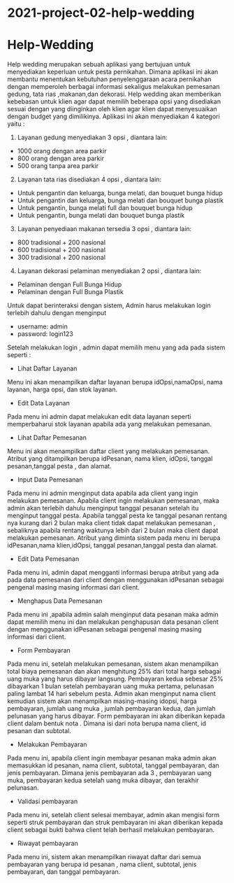 # 2021-project-02-help-wedding
# Help-Wedding

Help wedding merupakan sebuah aplikasi yang bertujuan untuk menyediakan keperluan
untuk pesta pernikahan. Dimana aplikasi ini akan membantu menentukan kebutuhan
penyelenggaraan acara pernikahan dengan memperoleh berbagai informasi sekaligus melakukan
pemesanan gedung, tata rias ,makanan,dan dekorasi. Help wedding akan memberikan kebebasan
untuk klien agar dapat memilih beberapa opsi yang disediakan sesuai dengan yang diinginkan oleh
klien agar klien dapat menyesuaikan dengan budget yang dimilikinya.
Aplikasi ini akan menyediakan 4 kategori yaitu :
1. Layanan gedung menyediakan 3 opsi , diantara lain:
- 1000 orang dengan area parkir
- 800 orang dengan area parkir
- 500 orang tanpa area parkir
2. Layanan tata rias disediakan 4 opsi , diantara lain:
- Untuk pengantin dan keluarga, bunga melati, dan bouquet bunga hidup
- Untuk pengantin dan keluarga, bunga melati dan bouquet bunga plastik
- Untuk pengantin, bunga melati full dan bouquet bunga hidup
- Untuk pengantin, bunga melati dan bouquet bunga plastik
3. Layanan penyediaan makanan tersedia 3 opsi , diantara lain:
- 800 tradisional + 200 nasional
- 600 tradisional + 200 nasional
- 300 tradisional + 200 nasional
4. Layanan dekorasi pelaminan menyediakan 2 opsi , diantara lain:
- Pelaminan dengan Full Bunga Hidup
- Pelaminan dengan Full Bunga Plastik

Untuk dapat berinteraksi dengan sistem, Admin harus melakukan login terlebih dahulu dengan menginput 

- username: admin
- password: login123
 
Setelah melakukan login , admin dapat memilih menu yang ada pada sistem seperti :

- Lihat Daftar Layanan

Menu ini akan menampilkan daftar layanan berupa idOpsi,namaOpsi, nama layanan, harga opsi, dan stok layanan.
- Edit Data Layanan

Pada menu ini admin dapat melakukan edit data layanan seperti memperbaharui stok layanan apabila ada yang melakukan pemesanan.

- Lihat Daftar Pemesanan

Menu ini akan menampilkan daftar client yang melakukan pemesanan. Atribut yang ditampilkan berupa idPesanan, nama klien, idOpsi, tanggal pesanan,tanggal
pesta , dan alamat.
- Input Data Pemesanan

Pada menu ini admin menginput data apabila ada client yang ingin melakukan pemesanan. Apabila client ingin melakukan pemesanan, maka admin akan terlebih dahulu menginput tanggal pesanan setelah itu menginput tanggal pesta. Apabila tanggal pesta ke tanggal pesanan rentang nya kurang dari 2 bulan maka client tidak dapat melakukan pemesanan , sebaliknya apabila rentang waktunya lebih dari 2 bulan maka client dapat melakukan pemesanan. Atribut yang diminta sistem pada menu ini berupa idPesanan,nama klien,idOpsi, tanggal pesanan,tanggal pesta dan alamat.

- Edit Data Pemesanan

Pada menu ini, admin dapat mengganti informasi berupa atribut yang ada pada data pemesanan dari client dengan menggunakan idPesanan sebagai pengenal masing
masing informasi dari client.
- Menghapus Data Pemesanan

Pada menu ini ,apabila admin salah menginput data pesanan maka admin dapat memilih menu ini dan melakukan penghapusan data pesanan client dengan menggunakan idPesanan sebagai pengenal masing masing informasi dari client.

- Form Pembayaran

Pada menu ini, setelah melakukan pemesanan, sistem akan menampilkan total biaya pemesanan dan akan menghitung 25% dari total harga sebagai uang muka
yang harus dibayar langsung. Pembayaran kedua sebesar 25% dibayarkan 1 bulan setelah pembayaran uang muka pertama, pelunasan paling lambat 14 hari sebelum pesta. Admin akan menginput nama client kemudian sistem akan menampilkan masing-masing idopsi, harga pembayaran, jumlah uang muka , jumlah pembayaran kedua, dan jumlah pelunasan yang harus dibayar. Form pembayaran ini akan diberikan kepada client dalam bentuk nota . Dimana isi dari nota berupa nama client, id pesanan dan subtotal.

- Melakukan Pembayaran

Pada menu ini, apabila client ingin membayar pesanan maka admin akan memasukkan id pesanan, nama client, subtotal, tanggal pembayaran, dan jenis pembayaran. Dimana jenis pembayaran ada 3 , pembayaran uang muka, pembayaran kedua setelah uang muka dibayar, dan terakhir pelunasan.

- Validasi pembayaran

Pada menu ini, setelah client selesai membayar, admin akan mengisi form seperti struk pembayaran dan struk pembayaran ini akan diberikan kepada client sebagai
bukti bahwa client telah berhasil melakukan pembayaran.

- Riwayat pembayaran

Pada menu ini, sistem akan menampilkan riwayat daftar dari semua pembayaran yang berupa id pesanan , nama client, subtotal, jenis pembayaran, dan tanggal
pembayaran.
